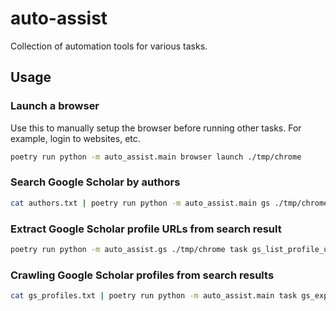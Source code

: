 # auto-assist

Collection of automation tools for various tasks.

## Usage

### Launch a browser
Use this to manually setup the browser before running other tasks. For example, login to websites, etc.
```bash
poetry run python -m auto_assist.main browser launch ./tmp/chrome
```

### Search Google Scholar by authors
```bash
cat authors.txt | poetry run python -m auto_assist.main gs ./tmp/chrome gs_search_by_authors --keyword chemistry
```

### Extract Google Scholar profile URLs from search result
```bash
poetry run python -m auto_assist.gs ./tmp/chrome task gs_list_profile_urls gs_result.jsonl > gs_profiles.txt
```

### Crawling Google Scholar profiles from search results
```bash
cat gs_profiles.txt | poetry run python -m auto_assist.main task gs_explore_profiles 
```
